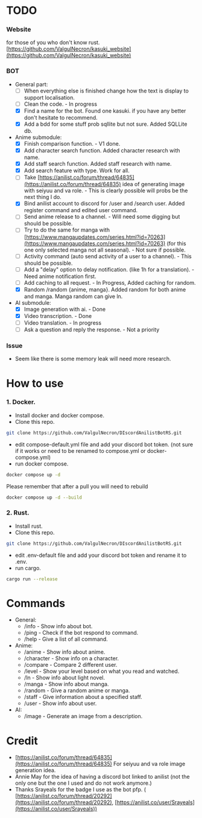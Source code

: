 # TODO

### Website

for those of you who don't know rust. \
[https://github.com/ValgulNecron/kasuki_website](https://github.com/ValgulNecron/kasuki_website)

### BOT

- General part:
    - [ ] When everything else is finished change how the text is display to support localisation.
    - [ ] Clean the code. - In progress
    - [X] Find a name for the bot. Found one kasuki. if you have any better don't hesitate to recommend.
    - [x] Add a bdd for some stuff prob sqllite but not sure. Added SQLLite db.

- Anime submodule:
    - [X] Finish comparison function. - V1 done.
    - [X] Add character search function. Added character research with name.
    - [X] Add staff search function. Added staff research with name.
    - [X] Add search feature with type. Work for all.
    - [ ] Take [https://anilist.co/forum/thread/64835](https://anilist.co/forum/thread/64835) idea of generating image
      with seiyuu and va role. - This is clearly possible will probs be the next thing I do.
    - [X] Bind anilist account to discord for /user and /search user. Added register command and edited user command.
    - [ ] Send anime release to a channel. - Will need some digging but should be possible.
    - [ ] Try to do the same for manga
      with [https://www.mangaupdates.com/series.html?id=70263](https://www.mangaupdates.com/series.html?id=70263) (for
      this one only selected manga not all seasonal). - Not sure if possible.
    - [ ] Activity command (auto send activity of a user to a channel). - This should be possible.
    - [ ] Add a "delay" option to delay notification. (like 1h for a translation). - Need anime notification first.
    - [ ] Add caching to all request. - In Progress, Added caching for random.
    - [X] Random /random {anime, manga}. Added random for both anime and manga. Manga random can give ln.

- AI submodule:
    - [X] Image generation with ai. - Done
    - [X] Video transcription. - Done
    - [ ] Video translation. - In progress
    - [ ] Ask a question and reply the response. - Not a priority

### Issue
- Seem like there is some memory leak will need more research.

# How to use

### 1. Docker.

- Install docker and docker compose.
- Clone this repo.

```bash
git clone https://github.com/ValgulNecron/DIscordAnilistBotRS.git
```

- edit compose-default.yml file and add your discord bot token. (not sure if it works or need to be renamed to
  compose.yml or docker-compose.yml)
- run docker compose.

```bash
docker compose up -d
```

Please remember that after a pull you will need to rebuild

```bash
docker compose up -d --build 
```

### 2. Rust.

- Install rust.
- Clone this repo.

```bash
git clone https://github.com/ValgulNecron/DIscordAnilistBotRS.git
```

- edit .env-default file and add your discord bot token and rename it to .env.
- run cargo.

```bash
cargo run --release
```

# Commands

- General:
    - /info - Show info about bot.
    - /ping - Check if the bot respond to command.
    - /help - Give a list of all command.
- Anime:
    - /anime - Show info about anime.
    - /character - Show info on a character.
    - /compare - Compare 2 different user.
    - /level - Show your level based on what you read and watched.
    - /ln - Show info about light novel.
    - /manga - Show info about manga.
    - /random - Give a random anime or manga.
    - /staff - Give information about a specified staff.
    - /user - Show info about user.
- AI:
    - /image - Generate an image from a description.

# Credit

- [https://anilist.co/forum/thread/64835](https://anilist.co/forum/thread/64835) For seiyuu and va role image generation
  idea.
- Annie May for the idea of having a discord bot linked to anilist (not the only one but the one I used and do not work
  anymore.)
- Thanks Srayeals for the badge I use as the bot pfp. (
  [https://anilist.co/forum/thread/20292](https://anilist.co/forum/thread/20292), [https://anilist.co/user/Srayeals](https://anilist.co/user/Srayeals))